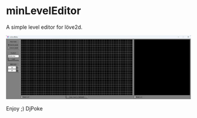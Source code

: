 # minLevelEditor
A simple level editor for löve2d.

![screenshot](screenshot.jpg?)

Enjoy ;)
DjPoke
